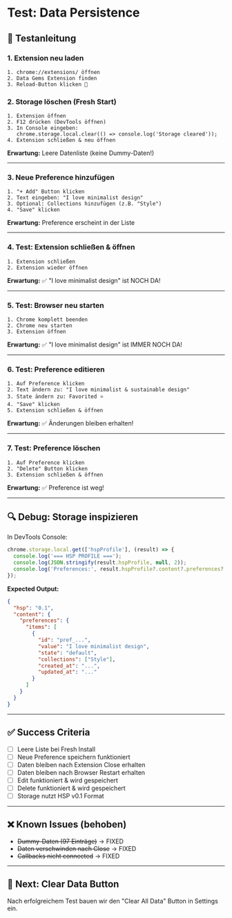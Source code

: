 # Test: Data Persistence

## 🧪 Testanleitung

### 1. Extension neu laden
```
1. chrome://extensions/ öffnen
2. Data Gems Extension finden
3. Reload-Button klicken 🔄
```

### 2. Storage löschen (Fresh Start)
```
1. Extension öffnen
2. F12 drücken (DevTools öffnen)
3. In Console eingeben:
   chrome.storage.local.clear(() => console.log('Storage cleared'));
4. Extension schließen & neu öffnen
```

**Erwartung:** Leere Datenliste (keine Dummy-Daten!)

---

### 3. Neue Preference hinzufügen
```
1. "+ Add" Button klicken
2. Text eingeben: "I love minimalist design"
3. Optional: Collections hinzufügen (z.B. "Style")
4. "Save" klicken
```

**Erwartung:** Preference erscheint in der Liste

---

### 4. Test: Extension schließen & öffnen
```
1. Extension schließen
2. Extension wieder öffnen
```

**Erwartung:** ✅ "I love minimalist design" ist NOCH DA!

---

### 5. Test: Browser neu starten
```
1. Chrome komplett beenden
2. Chrome neu starten
3. Extension öffnen
```

**Erwartung:** ✅ "I love minimalist design" ist IMMER NOCH DA!

---

### 6. Test: Preference editieren
```
1. Auf Preference klicken
2. Text ändern zu: "I love minimalist & sustainable design"
3. State ändern zu: Favorited ⭐
4. "Save" klicken
5. Extension schließen & öffnen
```

**Erwartung:** ✅ Änderungen bleiben erhalten!

---

### 7. Test: Preference löschen
```
1. Auf Preference klicken
2. "Delete" Button klicken
3. Extension schließen & öffnen
```

**Erwartung:** ✅ Preference ist weg!

---

## 🔍 Debug: Storage inspizieren

In DevTools Console:
```javascript
chrome.storage.local.get(['hspProfile'], (result) => {
  console.log('=== HSP PROFILE ===');
  console.log(JSON.stringify(result.hspProfile, null, 2));
  console.log('Preferences:', result.hspProfile?.content?.preferences?.items);
});
```

**Expected Output:**
```json
{
  "hsp": "0.1",
  "content": {
    "preferences": {
      "items": [
        {
          "id": "pref_...",
          "value": "I love minimalist design",
          "state": "default",
          "collections": ["Style"],
          "created_at": "...",
          "updated_at": "..."
        }
      ]
    }
  }
}
```

---

## ✅ Success Criteria

- [ ] Leere Liste bei Fresh Install
- [ ] Neue Preference speichern funktioniert
- [ ] Daten bleiben nach Extension Close erhalten
- [ ] Daten bleiben nach Browser Restart erhalten
- [ ] Edit funktioniert & wird gespeichert
- [ ] Delete funktioniert & wird gespeichert
- [ ] Storage nutzt HSP v0.1 Format

---

## ❌ Known Issues (behoben)

- ~~Dummy-Daten (97 Einträge)~~ → FIXED
- ~~Daten verschwinden nach Close~~ → FIXED
- ~~Callbacks nicht connected~~ → FIXED

---

## 🚀 Next: Clear Data Button

Nach erfolgreichem Test bauen wir den "Clear All Data" Button in Settings ein.

